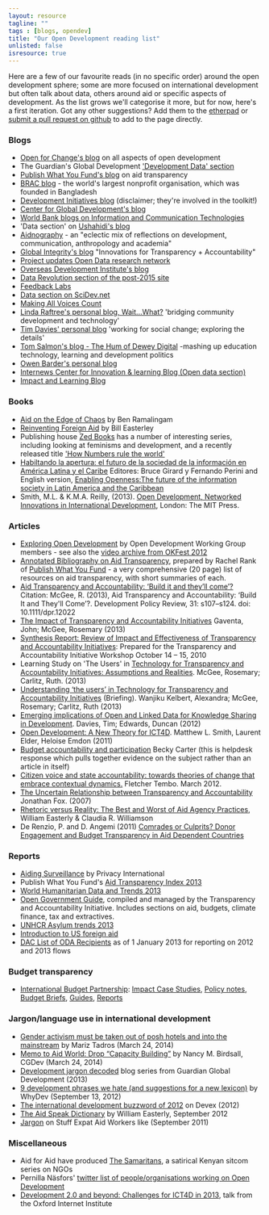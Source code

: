 ```yaml
---
layout: resource
tagline: ""
tags : [blogs, opendev]
title: "Our Open Development reading list"
unlisted: false
isresource: true
---
```


Here are a few of our favourite reads (in no specific order) around the open development sphere; some are more focused on international development but often talk about data, others around aid or specific aspects of development. As the list grows we'll categorise it more, but for now, here's a first iteration. Got any other suggestions? Add them to the [etherpad](http://okfnpad.org/p/opendevreadinglist) or [submit a pull request on github](https://github.com/zararah/opendevtoolkit/blob/gh-pages/resources/open-dev-readinglist.md) to add to the page directly.

### Blogs

* [Open for Change's blog](http://openforchange.info/) on all aspects of open development
* The Guardian's Global Development ['Development Data' section](http://www.theguardian.com/global-development/development-data)
* [Publish What You Fund's blog](http://www.publishwhatyoufund.org/category/updates/blog/) on aid transparency
* [BRAC blog](http://blog.brac.net/) - the world's largest nonprofit organisation, which was founded in Bangladesh
* [Development Initiatives blog](http://devinit.org/blog/) (disclaimer; they're involved in the toolkit!)
* [Center for Global Development's blog](http://www.cgdev.org/section/opinions/blogs)
* [World Bank blogs on Information and Communication Technologies](http://blogs.worldbank.org/category/topics/information-and-communication-technologies)
* 'Data section' on [Ushahidi's blog](http://blog.ushahidi.com/category/data-2/)
* [Aidnography](http://www.aidnography.de/) - an "eclectic mix of reflections on development, communication, anthropology and academia"
* [Global Integrity's blog](https://www.globalintegrity.org/blog/) "Innovations for Transparency + Accountability"
* [Project updates Open Data research network](http://opendataresearch.org/emergingimpacts)
* [Overseas Development Institute's blog](http://www.odi.org.uk/opinion/articles-blogs)
* [Data Revolution section of the post-2015 site](http://post2015.org/category/data-revolution-2/)
* [Feedback Labs](http://feedbacklabs.org/our-blog/)
* [Data section on SciDev.net](http://www.scidev.net/global/enterprise/data/)
* [Making All Voices Count](http://www.makingallvoicescount.org/)
* [Linda Raftree's personal blog, Wait...What?](https://lindaraftree.com/) 'bridging community development and technology'
* [Tim Davies' personal blog](http://www.timdavies.org.uk/) 'working for social change; exploring the details'
* [Tom Salmon's blog - The Hum of Dewey Digital](http://intedanddevelopment.blogspot.co.uk) -mashing up education technology, learning and development politics
* [Owen Barder's personal blog](http://www.owen.org/)
* [Internews Center for Innovation & learning Blog (Open data section)](http://innovation.internews.org/topics/open-data-and-open-knowledge)
* [Impact and Learning Blog](http://www.impactandlearning.org/)

### Books

* [Aid on the Edge of Chaos](http://aidontheedge.info/) by Ben Ramalingam
* [Reinventing Foreign Aid](https://mitpress.mit.edu/books/reinventing-foreign-aid) by Bill Easterley
* Publishing house [Zed Books](http://www.zedbooks.co.uk/) has a number of interesting series, including looking at feminisms and development, and a recently released title ['How Numbers rule the world'](http://www.zedbooks.co.uk/paperback/how-numbers-rule-the-world)
* [Habiltando la apertura: el futuro de la sociedad de la información en América Latina y el Caribe](http://info25.org/es/habilitando_la_apertura) Editores: Bruce Girard y Fernando Perini and English version, [Enabling Openness:The future of the information society in Latin America and the Caribbean](http://info25.org/en/enabling_openness)
* Smith, M.L. & K.M.A. Reilly, (2013). [Open Development, Networked Innovations in International Development](http://www.zerogeography.net/2014/01/open-development-networked-innovations.html), London: The MIT Press.

### Articles

* [Exploring Open Development](http://issuu.com/finnish-institute/docs/theopenbook_issuu_final/58) by Open Development Working Group members - see also the [video archive from OKFest 2012](http://open-development.okfn.org/2012/09/28/okfest-open-development-videos/)
* [Annotated Bibliography on Aid Transparency](http://www.publishwhatyoufund.org/updates/news/annotated-bibliography-aid-transparency/), prepared by Rachel Rank of [Publish What You Fund](http://www.publishwhatyoufund.org/) - a very comprehensive (20 page) list of resources on aid transparency, with short summaries of each.
* [Aid Transparency and Accountability: ‘Build it and they’ll come’?](http://opendocs.ids.ac.uk/opendocs/handle/123456789/3015) Citation: McGee, R. (2013), Aid Transparency and Accountability: ‘Build It and They'll Come’?. Development Policy Review, 31: s107–s124. doi: 10.1111/dpr.12022
* [The Impact of Transparency and Accountability Initiatives](http://opendocs.ids.ac.uk/opendocs/handle/123456789/3016) Gaventa, John; McGee, Rosemary (2013)
* [Synthesis Report: Review of Impact and Effectiveness of Transparency and Accountability Initiatives](http://www.transparency-initiative.org/wp-content/uploads/2011/05/synthesis_report_final1.pdf): Prepared for the Transparency and Accountability Initiative Workshop October 14 – 15, 2010
* Learning Study on 'The Users' in [Technology for Transparency and Accountability Initiatives: Assumptions and Realities](http://opendocs.ids.ac.uk/opendocs/handle/123456789/3179). McGee, Rosemary; Carlitz, Ruth. (2013)
* [Understanding ‘the users’ in Technology for Transparency and Accountability Initiatives](http://opendocs.ids.ac.uk/opendocs/bitstream/handle/123456789/3133/IDSPB40.pdf) (Briefing). Wanjiku Kelbert, Alexandra; McGee, Rosemary; Carlitz, Ruth (2013)
* [Emerging implications of Open and Linked Data for Knowledge Sharing in Development](http://opendocs.ids.ac.uk/opendocs/handle/123456789/2247). Davies, Tim; Edwards, Duncan (2012)
* [Open Development: A New Theory for ICT4D](http://itidjournal.org/itid/article/viewFile/692/290). Matthew L. Smith, Laurent Elder, Heloise Emdon (2011)
* [Budget accountability and participation](http://www.gsdrc.org/docs/open/HDQ973.pdf) Becky Carter (this is helpdesk response which pulls together evidence on the subject rather than an article in itself)
* [Citizen voice and state accountability: towards theories of change that embrace contextual dynamics.](http://www.odi.org.uk/publications/6318-state-accountabilty-citizen-voice-mwananchi) Fletcher Tembo. March 2012.
* [The Uncertain Relationship between Transparency and Accountability](http://www.gsdrc.org/go/display&type=Document&id=3707) Jonathan Fox. (2007)
* [Rhetoric versus Reality: The Best and Worst of Aid Agency Practices](http://williameasterly.files.wordpress.com/2010/08/61_easterly_williamson_rhetoricvsreality_prp.pdf), William Easterly & Claudia R. Williamson
* De Renzio, P. and D. Angemi (2011) [Comrades or Culprits? Donor Engagement and Budget Transparency in Aid Dependent Countries](http://papers.ssrn.com/sol3/papers.cfm?abstract_id=1959925)


### Reports

* [Aiding Surveillance](https://www.privacyinternational.org/sites/privacyinternational.org/files/file-downloads/aiding_surveillance.pdf) by Privacy International
* Publish What You Fund's [Aid Transparency Index 2013](http://ati.publishwhatyoufund.org/)
* [World Humanitarian Data and Trends 2013](https://docs.unocha.org/sites/dms/Documents/WHDT_2013%20WEB.pdf)
* [Open Government Guide](http://www.opengovguide.com/), compiled and managed by the Transparency and Accountability Initiative. Includes sections on aid, budgets, climate finance, tax and extractives.
* [UNHCR Asylum trends 2013](http://www.unhcr.org/5329b15a9.html)
* [Introduction to US foreign aid](http://usoda.eads.usaidallnet.gov/docs/foreign-aid-intro.pdf)
* [DAC List of ODA Recipients](http://www.oecd.org/dac/stats/DAC%20List%20used%20for%202012%20and%202013%20flows.pdf) as of 1 January 2013 for reporting on 2012 and 2013 flows


### Budget transparency

* [International Budget Partnership](http://internationalbudget.org/): [Impact Case Studies](http://internationalbudget.org/library/publications/ibp-impact-case-studies/), [Policy notes](http://internationalbudget.org/library/publications/policy-notes/), [Budget Briefs](http://internationalbudget.org/library/publications/budget/), [Guides](http://internationalbudget.org/library/publications/guides/), [Reports](http://internationalbudget.org/library/publications/ibpreport/)


### Jargon/language use in international development

* [Gender activism must be taken out of posh hotels and into the mainstream](http://www.theguardian.com/global-development/poverty-matters/2014/mar/24/gender-activism-posh-hotels-people) by Mariz Tadros (March 24, 2014)
* [Memo to Aid World: Drop “Capacity Building”](http://www.cgdev.org/blog/memo-aid-world-drop-capacity-building) by Nancy M. Birdsall, CGDev (March 24, 2014)
* [Development jargon decoded](http://www.theguardian.com/global-development/series/development-jargon-decoded) blog series from Guardian Global Development (2013)
* [9 development phrases we hate (and suggestions for a new lexicon)](http://www.whydev.org/9-development-phrases-we-hate-and-suggestions-for-a-new-lexicon/) by WhyDev (September 13, 2012)
* [The international development buzzword of 2012](https://www.devex.com/news/the-international-development-buzzword-of-2012-80011) on Devex (2012)
* [The Aid Speak Dictionary](http://williameasterly.org/the-aidspeak-dictionary/) by William Easterly, September 2012
* [Jargon](http://stuffexpataidworkerslike.com/2011/03/31/40-jargon/) on Stuff Expat Aid Workers like (September 2011)


### Miscellaneous

* Aid for Aid have produced [The Samaritans](http://aidforaid.org/), a satirical Kenyan sitcom series on NGOs
* Pernilla Näsfors' [twitter list of people/organisations working on Open Development](https://twitter.com/pernillan/lists/opendev)
* [Development 2.0 and beyond: Challenges for ICT4D in 2013](http://webcast.oii.ox.ac.uk/?view=Webcast&ID=20130227_487), talk from the Oxford Internet Institute
